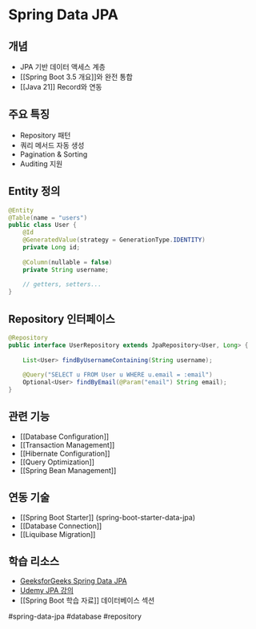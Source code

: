 # Spring Data JPA

## 개념
- JPA 기반 데이터 액세스 계층
- [[Spring Boot 3.5 개요]]와 완전 통합
- [[Java 21]] Record와 연동

## 주요 특징
- Repository 패턴
- 쿼리 메서드 자동 생성
- Pagination & Sorting
- Auditing 지원

## Entity 정의
```java
@Entity
@Table(name = "users")
public class User {
    @Id
    @GeneratedValue(strategy = GenerationType.IDENTITY)
    private Long id;
    
    @Column(nullable = false)
    private String username;
    
    // getters, setters...
}
```

## Repository 인터페이스
```java
@Repository
public interface UserRepository extends JpaRepository<User, Long> {
    
    List<User> findByUsernameContaining(String username);
    
    @Query("SELECT u FROM User u WHERE u.email = :email")
    Optional<User> findByEmail(@Param("email") String email);
}
```

## 관련 기능
- [[Database Configuration]]
- [[Transaction Management]]
- [[Hibernate Configuration]]
- [[Query Optimization]]
- [[Spring Bean Management]]

## 연동 기술
- [[Spring Boot Starter]] (spring-boot-starter-data-jpa)
- [[Database Connection]]
- [[Liquibase Migration]]

## 학습 리소스
- [GeeksforGeeks Spring Data JPA](https://www.geeksforgeeks.org/spring-data-jpa/)
- [Udemy JPA 강의](https://www.udemy.com/topic/spring-boot/?persist_locale=&locale=ko_KR&srsltid=AfmBOooB5-udDY-EPxcpbeZh3WDBZU5s62ekyzBodFEEaTcm8bQ3lyJ0)
- [[Spring Boot 학습 자료]] 데이터베이스 섹션

#spring-data-jpa #database #repository